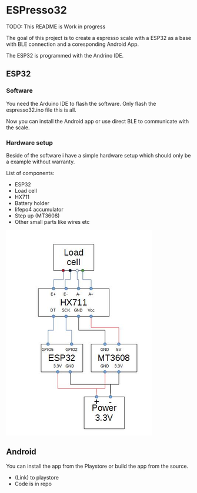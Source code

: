 # ESPresso32
TODO: This README is Work in progress

The goal of this project is to create a espresso scale with a ESP32 as a base
with BLE connection and a coresponding Android App.

The ESP32 is programmed with the Andrino IDE.

## ESP32

### Software
You need the Arduino IDE to flash the software.
Only flash the espresso32.ino file this is all.

Now you can install the Android app or use direct BLE
to communicate with the scale.

### Hardware setup
Beside of the software i have a simple hardware setup which should only be a
example without warranty.

List of components:
- ESP32
- Load cell
- HX711
- Battery holder
- lifepo4 accumulator
- Step up (MT3608)
- Other small parts like wires etc

![Schematic](images/schematic.jpg)

## Android
You can install the app from the Playstore or build the app from the source.
- (Link) to playstore
- Code is in repo
